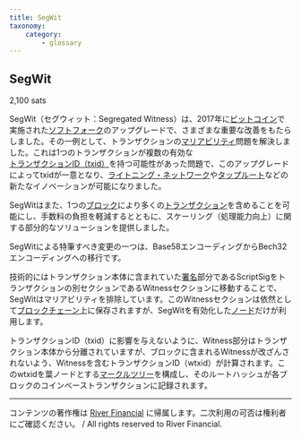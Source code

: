 ```yaml
---
title: SegWit
taxonomy:
    category:
        - glossary
---
```


## SegWit
2,100 sats

SegWit（セグウィット：Segregated Witness）は、2017年に[ビットコイン](https://lostinbitcoin.sakuraweb.com/glossary/bitcoin/)で実施された[ソフトフォーク](https://lostinbitcoin.sakuraweb.com/glossary/soft_fork/)のアップグレードで、さまざまな重要な改善をもたらしました。その一例として、トランザクションの[マリアビリティ](https://lostinbitcoin.sakuraweb.com/glossary/malleability/)問題を解決しました。これは1つのトランザクションが複数の有効な[トランザクションID（txid）](https://lostinbitcoin.sakuraweb.com/glossary/txid/)を持つ可能性があった問題で、このアップグレードによってtxidが一意となり、[ライトニング・ネットワーク](https://lostinbitcoin.sakuraweb.com/glossary/lightning_network/)や[タップルート](https://lostinbitcoin.sakuraweb.com/glossary/taproot/)などの新たなイノベーションが可能になりました。

SegWitはまた、1つの[ブロック](https://lostinbitcoin.sakuraweb.com/glossary/block/)により多くの[トランザクション](https://lostinbitcoin.sakuraweb.com/glossary/transaction/)を含めることを可能にし、手数料の負担を軽減するとともに、スケーリング（処理能力向上）に関する部分的なソリューションを提供しました。

SegWitによる特筆すべき変更の一つは、Base58エンコーディングからBech32エンコーディングへの移行です。

技術的にはトランザクション本体に含まれていた[署名](https://lostinbitcoin.sakuraweb.com/glossary/signature/)部分であるScriptSigをトランザクションの別セクションであるWitnessセクションに移動することで、SegWitはマリアビリティを排除しています。このWitnessセクションは依然として[ブロックチェーン](https://lostinbitcoin.sakuraweb.com/glossary/blockchain-2/)上に保存されますが、SegWitを有効化した[ノード](https://lostinbitcoin.sakuraweb.com/glossary/node-2/)だけが利用します。

トランザクションID（txid）に影響を与えないように、Witness部分はトランザクション本体から分離されていますが、ブロックに含まれるWitnessが改ざんされないよう、Witnessを含むトランザクションID（wtxid）が計算されます。このwtxidを葉ノードとする[マークルツリー](https://lostinbitcoin.sakuraweb.com/glossary/merkle_tree/)を構成し、そのルートハッシュが各ブロックのコインベーストランザクションに記録されます。

---
コンテンツの著作権は [River Financial](https://river.com/) に帰属します。二次利用の可否は権利者にご確認ください。 / All rights reserved to River Financial.
